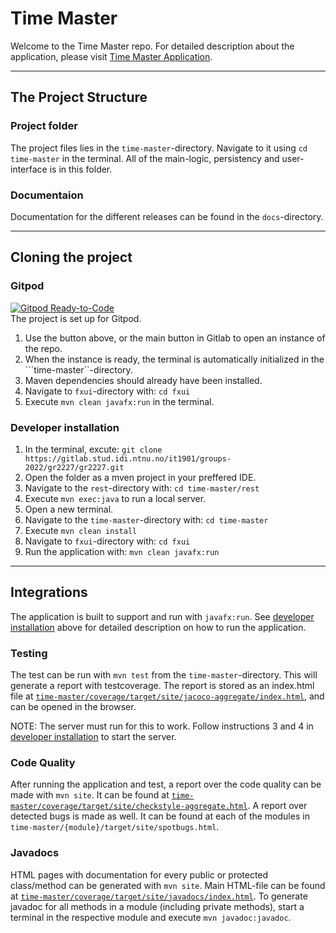# Time Master

Welcome to the Time Master repo. For detailed description about the application, please visit [Time Master Application](time-master/README.md).

<hr>

## The Project Structure

### Project folder
The project files lies in the `time-master`-directory. Navigate to it using ```cd time-master``` in the terminal. All of the main-logic, persistency and user-interface is in this folder.

### Documentaion
Documentation for the different releases can be found in the ```docs```-directory. 

<hr>

## Cloning the project
### Gitpod
[![Gitpod Ready-to-Code](https://img.shields.io/badge/Gitpod-Ready--to--Code-blue?logo=gitpod)](https://gitpod.stud.ntnu.no/#https://gitlab.stud.idi.ntnu.no/it1901/groups-2022/gr2227/gr2227)
<br>
The project is set up for Gitpod.

1. Use the button above, or the main button in Gitlab to open an instance of the repo.
2. When the instance is ready, the terminal is automatically initialized in the ´´´time-master``-directory.
3. Maven dependencies should already have been installed.
4. Navigate to ```fxui```-directory with: `cd fxui`
5. Execute `mvn clean javafx:run` in the terminal.
### Developer installation

1. In the terminal, excute: `git clone https://gitlab.stud.idi.ntnu.no/it1901/groups-2022/gr2227/gr2227.git`
2. Open the folder as a mven project in your preffered IDE.
3. Navigate to the ```rest```-directory with: `cd time-master/rest`
4. Execute ```mvn exec:java``` to run a local server.
5. Open a new terminal.
6. Navigate to the ```time-master```-directory with: `cd time-master`
7. Execute ```mvn clean install```
8. Navigate to ```fxui```-directory with: `cd fxui`
9. Run the application with: `mvn clean javafx:run`

<hr>

## Integrations

The application is built to support and run with `javafx:run`. See [developer installation](./readme.md#developer-installation) above for detailed description on how to run the application.

### Testing

The test can be run with `mvn test` from the `time-master`-directory. This will generate a report with testcoverage. The report is stored as an index.html file at [`time-master/coverage/target/site/jacoco-aggregate/index.html`](time-master/coverage/target/site/jacoco-aggregate/), and can be opened in the browser.

NOTE: The server must run for this to work. Follow instructions 3 and 4 in [developer installation](./readme.md#developer-installation) to start the server.

### Code Quality

After running the application and test, a report over the code quality can be made with `mvn site`. It can be found at [`time-master/coverage/target/site/checkstyle-aggregate.html`](time-master/coverage/target/site/checkstyle-aggregate.html).
A report over detected bugs is made as well. It can be found at each of the modules in `time-master/{module}/target/site/spotbugs.html`.

### Javadocs

HTML pages with documentation for every public or protected class/method can be generated with `mvn site`. Main HTML-file can be found at [`time-master/coverage/target/site/javadocs/index.html`](time-master/coverage/target/site/javadocs/index.html).
To generate javadoc for all methods in a module (including private methods), start a terminal in the respective module and execute `mvn javadoc:javadoc`.


<!-- ## Git conventions

[Conventional Commits 1.0.0](https://www.conventionalcommits.org/en/v1.0.0/)

- [Overview of different commit types](https://github.com/commitizen/conventional-commit-types/blob/v3.0.0/index.json)
- [Rules for commit messages](https://github.com/conventional-changelog/commitlint/tree/master/%40commitlint/config-conventional) -->